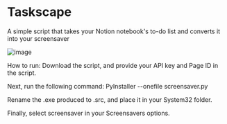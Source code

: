 # Taskscape
A simple script that takes your Notion notebook's to-do list and converts it into your screensaver

![image](https://github.com/user-attachments/assets/01cc1744-f3b3-4580-843f-a8a234a5c8f9)


How to run: 
Download the script, and provide your API key and Page ID in the script. 

Next, run the following command: PyInstaller --onefile screensaver.py

Rename the .exe produced to .src, and place it in your System32 folder. 

Finally, select screensaver in your Screensavers options. 
